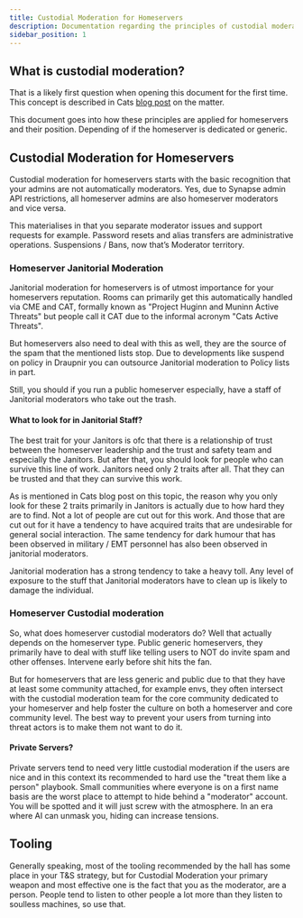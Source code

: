 ```yaml
---
title: Custodial Moderation for Homeservers
description: Documentation regarding the principles of custodial moderation as applied to homeservers.
sidebar_position: 1
---
```


## What is custodial moderation?

That is a likely first question when opening this document for the first time. This concept is described in Cats [blog post](https://neko.support/blog/2025-07-11/cats-views-on-moderation-terminology) on the matter.

This document goes into how these principles are applied for homeservers and their position. Depending of if the homeserver is dedicated or generic.

## Custodial Moderation for Homeservers

Custodial moderation for homeservers starts with the basic recognition that your admins are not automatically moderators. Yes, due to Synapse admin API restrictions, all homeserver admins are also homeserver moderators and vice versa.

This materialises in that you separate moderator issues and support requests for example. Password resets and alias transfers are administrative operations. Suspensions / Bans, now that’s Moderator territory.

### Homeserver Janitorial Moderation

Janitorial moderation for homeservers is of utmost importance for your homeservers reputation. Rooms can primarily get this automatically handled via CME and CAT, formally known as "Project Huginn and Muninn Active Threats" but people call it CAT due to the informal acronym "Cats Active Threats".

But homeservers also need to deal with this as well, they are the source of the spam that the mentioned lists stop. Due to developments like suspend on policy in Draupnir you can outsource Janitorial moderation to Policy lists in part.

Still, you should if you run a public homeserver especially, have a staff of Janitorial moderators who take out the trash.

#### What to look for in Janitorial Staff?

The best trait for your Janitors is ofc that there is a relationship of trust between the homeserver leadership and the trust and safety team and especially the Janitors. But after that, you should look for people who can survive this line of work. Janitors need only 2 traits after all. That they can be trusted and that they can survive this work.

As is mentioned in Cats blog post on this topic, the reason why you only look for these 2 traits primarily in Janitors is actually due to how hard they are to find. Not a lot of people are cut out for this work. And those that are cut out for it have a tendency to have acquired traits that are undesirable for general social interaction. The same tendency for dark humour that has been observed in military / EMT personnel has also been observed in janitorial moderators.

Janitorial moderation has a strong tendency to take a heavy toll. Any level of exposure to the stuff that Janitorial moderators have to clean up is likely to damage the individual.

### Homeserver Custodial moderation

So, what does homeserver custodial moderators do? Well that actually depends on the homeserver type. Public generic homeservers, they primarily have to deal with stuff like telling users to NOT do invite spam and other offenses. Intervene early before shit hits the fan.

But for homeservers that are less generic and public due to that they have at least some community attached, for example envs, they often intersect with the custodial moderation team for the core community dedicated to your homeserver and help foster the culture on both a homeserver and core community level. The best way to prevent your users from turning into threat actors is to make them not want to do it.

#### Private Servers?

Private servers tend to need very little custodial moderation if the users are nice and in this context its recommended to hard use the "treat them like a person" playbook. Small communities where everyone is on a first name basis are the worst place to attempt to hide behind a "moderator" account. You will be spotted and it will just screw with the atmosphere. In an era where AI can unmask you, hiding can increase tensions.

## Tooling

Generally speaking, most of the tooling recommended by the hall has some place in your T&S strategy, but for Custodial Moderation your primary weapon and most effective one is the fact that you as the moderator, are a person. People tend to listen to other people a lot more than they listen to soulless machines, so use that.
